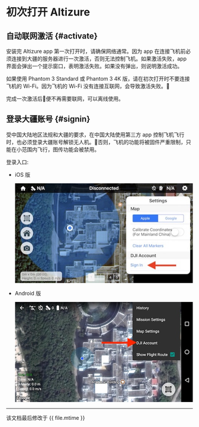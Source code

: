# 初次打开 Altizure

## 自动联网激活 {#activate}

安装完 Altizure app 第一次打开时，请确保网络通常。因为 app 在连接飞机前必须连接到大疆的服务器进行一次激活，否则无法控制飞机。如果激活失败，app 界面会弹出一个提示窗口，表明激活失败。如果没有弹出，则说明激活成功。

如果使用 Phantom 3 Standard 或 Phantom 3 4K 版，请在初次打开时不要连接飞机的 Wi-Fi。因为飞机的 Wi-Fi 没有连接互联网，会导致激活失败。

完成一次激活后便不再需要联网，可以离线使用。

## 登录大疆账号 {#signin}

受中国大陆地区法规和大疆的要求，在中国大陆使用第三方 app 控制飞机飞行时，也必须登录大疆账号解锁无人机。否则，飞机的功能将被固件严重限制，只能在小范围内飞行，图传功能会被禁用。

登录入口:

* iOS 版

    ![iOS 版登录入口](../../assets/signin-dji-ios.jpg)

* Android 版

    ![Android 版登录入口](../../assets/signin-dji-android.jpg)

---

该文档最后修改于 {{ file.mtime }}
